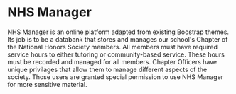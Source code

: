 NHS Manager
===============

NHS Manager is an online platform adapted from existing Boostrap themes. Its job is to be a databank that stores and manages our school's Chapter of the National Honors Society members. All members must have required service hours to either tutoring or community-based service. These hours must be recorded and managed for all members. Chapter Officers have unique privilages that allow them to manage different aspects of the society. Those users are granted special permission to use NHS Manager for more sensitive material.
